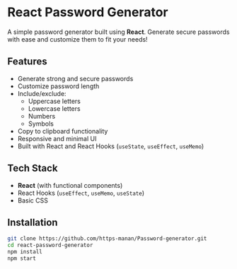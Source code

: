 # React Password Generator

A simple password generator built using **React**. Generate secure passwords with ease and customize them to fit your needs!

## Features

- Generate strong and secure passwords
- Customize password length
- Include/exclude:
  - Uppercase letters
  - Lowercase letters
  - Numbers
  - Symbols
- Copy to clipboard functionality
- Responsive and minimal UI
- Built with React and React Hooks (`useState`, `useEffect`, `useMemo`)

## Tech Stack

- **React** (with functional components)
- React Hooks (`useEffect`, `useMemo`, `useState`)
- Basic CSS 

## Installation

```bash
git clone https://github.com/https-manan/Password-generator.git
cd react-password-generator
npm install
npm start
